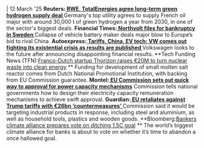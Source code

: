 | 12 March '25
**Reuters:[ RWE, TotalEnergies agree long-term green hydrogen supply deal ](https://www.reuters.com/business/energy/rwe-totalenergies-agree-long-term-green-hydrogen-supply-deal-2025-03-12/)**
Germany's top utility agrees to supply French oil major with around 30,000 t of green hydrogen a year from 2030, in one of the sector's biggest deals.
**Financial Times:[ Northvolt files for bankruptcy in Sweden ](https://www.ft.com/content/21dbc9fa-2503-4a1d-a14c-7ac2b6f44303?shareType=nongift)**
Collapse of vehicle battery maker deals major blow to Europe’s bid to rival China.
**Autoexpress:[ Tariffs, China, EV tech: VW comes out fighting its existential crisis as results are published ](https://www.autoexpress.co.uk/volkswagen/366197/tariffs-china-ev-tech-vw-comes-out-fighting-its-existential-crisis-results-are)**
Volkswagen looks to the future after announcing disappointing financial results.
**Tech Funding News (TFN):[Franco-Dutch startup Thorizon raises €20M to turn nuclear waste into clean energy](https://techfundingnews.com/franco-dutch-startup-thorizon-raises-e20m-to-turn-nuclear-waste-into-clean-energy/) **
Funding for development of small molten salt reactor comes from Dutch National Promotional Institution, with backing from EU Commission guarantee.
**Montel:[ EU Commission sets out quick way to approval for power capacity mechanisms](https://montelnews.com/news/f4a070c1-18ac-4877-b92b-78c8ab4ae291/ec-sets-out-quick-way-to-approval-for-power-capacity-mechanisms)**
Commission tells national governments how to design their electricity capacity remuneration mechanisms to achieve swift approval.
**Guardian:[ EU retaliates against Trump tariffs with €26bn ‘countermeasures’ ](https://www.theguardian.com/us-news/2025/mar/12/eu-retaliates-against-trump-tariffs-with-26bn-countermeasures)**
Commission said it would be targeting industrial products in response, including steel and aluminium, as well as household tools, plastics and wooden goods.
**Bloomberg:[Bankers climate alliance prepares vote on ditching 1.5C goal](https://www.bloomberg.com/news/articles/2025-03-11/bankers-climate-alliance-prepares-vote-on-ditching-1-5c-goal?sref=peEFYOHm) **
The world’s biggest climate alliance for banks is about to vote on whether it’s time to abandon a once hallowed goal.